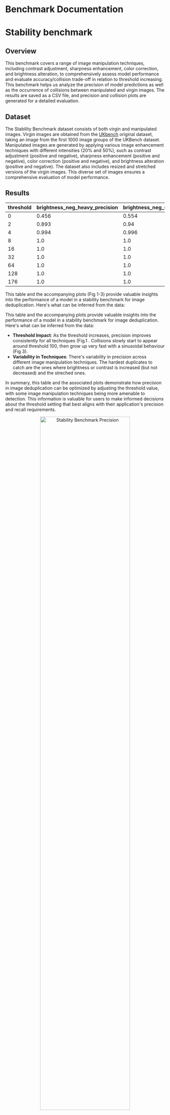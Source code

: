 # Benchmark Documentation

# Stability benchmark

## Overview

This benchmark covers a range of image manipulation techniques, including contrast adjustment, sharpness enhancement, 
color correction, and brightness alteration, to comprehensively assess model performance and evaluate accuracy/collision 
trade-off in relation to threshold increasing.
This benchmark helps us analyze the precision of model predictions as well as the occurrence of collisions between 
manipulated and virgin images. The results are saved as a CSV file, and precision and collision plots are generated for 
a detailed evaluation.

## Dataset

The Stability Benchmark dataset consists of both virgin and manipulated images.
Virgin images are obtained from the [UKbench](https://archive.org/details/ukbench) original dataset, taking an image from the first 1000 image groups 
of the UKBench dataset.
Manipulated images are generated by applying various image enhancement techniques with different intensities 
(20% and 50%), such as contrast adjustment (positive and negative), sharpness enhancement (positive and negative), 
color correction (positive and negative), and brightness alteration (positive and negative).
The dataset also includes resized and stretched versions of the virgin images. This diverse set of images ensures a 
comprehensive evaluation of model performance.

## Results

| threshold | brightness_neg_heavy_precision | brightness_neg_soft_precision | brightness_pos_heavy_precision | brightness_pos_soft_precision | color_neg_heavy_precision | color_neg_soft_precision | color_pos_heavy_precision | color_pos_soft_precision | contrast_neg_heavy_precision | contrast_neg_soft_precision | contrast_pos_heavy_precision | contrast_pos_soft_precision | resized_precision | sharpness_neg_heavy_precision | sharpness_neg_soft_precision | sharpness_pos_heavy_precision | sharpness_pos_soft_precision | stretched_precision | collisions | collisions_percentage |
|-----------|--------------------------------|-------------------------------|--------------------------------|-------------------------------|---------------------------|--------------------------|---------------------------|--------------------------|------------------------------|-----------------------------|------------------------------|-----------------------------|-------------------|-------------------------------|------------------------------|-------------------------------|------------------------------|---------------------|------------|-----------------------|
| 0         | 0.456                          | 0.554                         | 0.042                          | 0.229                         | 0.699                     | 0.562                    | 0.399                     | 0.521                    | 0.45                         | 0.514                       | 0.029                        | 0.189                       | 0.632             | 0.641                         | 0.592                        | 0.613                         | 0.624                        | 0.627               | 0          | 0.0                   |
| 2         | 0.893                          | 0.94                          | 0.13                           | 0.515                         | 0.986                     | 0.954                    | 0.788                     | 0.909                    | 0.91                         | 0.936                       | 0.1                          | 0.514                       | 0.96              | 0.98                          | 0.965                        | 0.977                         | 0.964                        | 0.92                | 0          | 0.0                   |
| 4         | 0.994                          | 0.996                         | 0.193                          | 0.646                         | 1.0                       | 0.998                    | 0.914                     | 0.988                    | 0.995                        | 0.995                       | 0.229                        | 0.749                       | 0.98              | 0.999                         | 0.998                        | 0.999                         | 0.999                        | 0.947               | 0          | 0.0                   |
 | 8         | 1.0                            | 1.0                           | 0.342                          | 0.821                         | 1.0                       | 1.0                      | 0.982                     | 1.0                      | 0.999                        | 1.0                         | 0.546                        | 0.951                       | 0.984             | 1.0                           | 1.0                          | 1.0                           | 1.0                          | 0.964               | 0          | 0.0                   |
| 16        | 1.0                            | 1.0                           | 0.656                          | 0.975                         | 1.0                       | 1.0                      | 0.998                     | 1.0                      | 1.0                          | 1.0                         | 0.929                        | 0.997                       | 0.984             | 1.0                           | 1.0                          | 1.0                           | 1.0                          | 0.969               | 0          | 0.0                   |
| 32        | 1.0                            | 1.0                           | 0.959                          | 1.0                           | 1.0                       | 1.0                      | 1.0                       | 1.0                      | 1.0                          | 1.0                         | 0.998                        | 1.0                         | 0.986             | 1.0                           | 1.0                          | 1.0                           | 1.0                          | 0.974               | 0          | 0.0                   |
| 64        | 1.0                            | 1.0                           | 1.0                            | 1.0                           | 1.0                       | 1.0                      | 1.0                       | 1.0                      | 1.0                          | 1.0                         | 1.0                          | 1.0                         | 0.988             | 1.0                           | 1.0                          | 1.0                           | 1.0                          | 0.986               | 0          | 0.0                   |
| 128       | 1.0                            | 1.0                           | 1.0                            | 1.0                           | 1.0                       | 1.0                      | 1.0                       | 1.0                      | 1.0                          | 1.0                         | 1.0                          | 1.0                         | 1.0               | 1.0                           | 1.0                          | 1.0                           | 1.0                          | 1.0                 | 10452761   | 0.5812902346791236    |
| 176       | 1.0                            | 1.0                           | 1.0                            | 1.0                           | 1.0                       | 1.0                      | 1.0                       | 1.0                      | 1.0                          | 1.0                         | 1.0                          | 1.0                         | 1.0               | 1.0                           | 1.0                          | 1.0                           | 1.0                          | 1.0                 | 17982000   | 1.0                   |


This table and the accompanying plots (Fig 1-3) provide valuable insights into the performance of a model in a stability benchmark for image deduplication. Here's what can be inferred from the data:

This table and the accompanying plots provide valuable insights into the performance of a model in a stability benchmark for image deduplication. Here's what can be inferred from the data:

- **Threshold Impact**: As the threshold increases, precision improves consistently for all techniques (Fig.1 . Collisions slowly start to appear around threshold 100, then grow up very fast with a sinusoidal behaviour (Fig 3).
- **Variability in Techniques**: There's variability in precision across different image manipulation techniques. The hardest duplicates to catch are the ones where brightness or contrast is increased (but not decreased) and the streched ones.

In summary, this table and the associated plots demonstrate how precision in image deduplication can be optimized by adjusting the threshold value, with some image manipulation techniques being more amenable to detection. This information is valuable for users to make informed decisions about the threshold setting that best aligns with their application's precision and recall requirements.

<div align="center">
    <img src="../.github/example_images/benchmark_stability_precision.png" alt="Stability Benchmark Precision" width="75%">
    <br>
    <sub>Figure 1: Stability Benchmark Precision</sub>
</div>

<div align="center">
    <img src="../.github/example_images/benchmark_stability_precision_zoom.png" alt="Stability Benchmark Precision Zoomed In" width="75%">
    <br>
    <sub>Figure 2: Stability Benchmark Precision Zoomed In</sub>
</div>

<div align="center">
    <img src="../.github/example_images/benchmark_stability_collisions.png" alt="Stability Benchmark Collisions" width="75%">
    <br>
    <sub>Figure 3: Stability Benchmark Collisions</sub>
</div>


# Optimization benchmark

### Documentation: UFOID Benchmarking Script

#### Overview
This script benchmarks UFOID’s duplicate detection performance on synthetic image datasets. 
It tests various configurations such as the number of processes and chunk sizes, measuring the time required to detect 
duplicates in the datasets. It is useful to understand the optimal configuration for your scenario. 
The results are saved to a CSV file for analysis.

### What the Script Does

1. **Generates Synthetic Datasets**:
   - The script uses the `generate_n_random_images` function to create datasets with random images. 
   It can control the number of images, their size, and the percentage of duplicate images in each dataset.
  
2. **Benchmarks UFOID**:
   - For each dataset configuration, the script runs UFOID's duplicate detection using various combinations of:
     - Number of processes (`num_processes`) for parallel execution.
     - Chunk sizes (`chunk_length`) for dividing the dataset into smaller groups.
   - It measures the time taken for each combination and saves the result.

3. **Handles Early Stop**:
   - If enabled (`early_stop: True`), the script can stop further iterations for a given dataset once it detects a 
     configuration where performance starts to degrade.

4. **Saves Results**:
   - Compiles all benchmark results (number of images, processes, chunk sizes, image sizes, duplicates, time taken) 
     into a CSV file for further analysis.

### How to Use the Script

#### 1. Write the Configuration File

The configuration file (`optimization.yaml`) is written in YAML format and defines the parameters for the benchmarking 
tests. You find an example in `benchmarks/scripts/config/optimization.yaml.example`.

#### Explanation of Configuration Fields

##### **GENERAL**:
- **`early_stop`**: 
  - If `True`, the script will stop further iterations if a configuration performs worse than a previous one. 
    (test are performed from the lowest to the highest num_processes and chunk_size). This is useful to save time.

##### **DATASETS**:
This section defines the datasets to be used for benchmarking. Each dataset has:
- **`name`**: A dataset name for logging purpose.
- **`image_size`**: The size (in pixels) of the images to be generated (e.g., 300x300).
- **`image_numbers`**: The total number of images in the dataset (e.g., 30,000).
- **`duplicates_percentages`**: The percentage of duplicate images in the dataset (e.g., 1% or 30%).

##### **UFOID_PARAMS**:
This section defines the parameters for the UFOID benchmarking process:
- **`num_processes`**: A list of the number of processes to be tested for parallel execution. 
For example, the script will test both 4 and 6 processes.
- **`chunk_lengths`**: A list of chunk sizes (number of images per chunk) to be used when splitting the dataset. 
For example, the script will test chunk sizes of 10,000, 20,000, and 25,000 images.

#### 3. Run the Script
Once you’ve set up the configuration file, simply run the script:

```bash
python -m benchmarks.scripts.optimization
```

### CSV Output

After the script runs, a CSV file named `optimization.csv` will be created in the `results/csv/` folder. The CSV will have the following columns:
- **`dataset_name`**: The name of the synthetic dataset. 
- **`n_of_images`**: The number of images in the dataset.
- **`n_of_processes`**: The number of processes used in parallel.
- **`chunk_length`**: The size of the chunk (number of images per chunk).
- **`image_size`**: The dimensions of the images (e.g., 300x300).
- **`duplicates_percentage`**: The percentage of duplicate images in the dataset.
- **`time (s)`**: The time (in seconds) taken by UFOID to process the dataset.

## Benchmark Results

The following results are generated with Google Cloud Platform machine with 8 CPUs and 8 GB RAM:

| dataset\_name      | n\_of\_images | n\_of\_processes | chunk\_length | image\_size | duplicates\_percentage | time \(s\) |
|:-------------------|:--------------|:-----------------|:--------------|:------------|:-----------------------|:-----------|
| 10k-1%-duplicates  | 10000         | 6                | 30000         | 300         | 0.01                   | 11.113     |
| 10k-1%-duplicates  | 10000         | 6                | 20000         | 300         | 0.01                   | 11.153     |
| 10k-1%-duplicates  | 10000         | 6                | 10000         | 300         | 0.01                   | 11.259     |
| 10k-1%-duplicates  | 10000         | 4                | 30000         | 300         | 0.01                   | 12.37      |
| 10k-1%-duplicates  | 10000         | 4                | 20000         | 300         | 0.01                   | 12.482     |
| 10k-1%-duplicates  | 10000         | 4                | 10000         | 300         | 0.01                   | 12.56      |
| 10k-30%-duplicates | 10000         | 6                | 20000         | 300         | 0.3                    | 14.049     |
| 10k-30%-duplicates | 10000         | 6                | 30000         | 300         | 0.3                    | 14.395     |
| 10k-30%-duplicates | 10000         | 6                | 10000         | 300         | 0.3                    | 14.608     |
| 10k-30%-duplicates | 10000         | 4                | 20000         | 300         | 0.3                    | 15.208     |
| 10k-30%-duplicates | 10000         | 4                | 30000         | 300         | 0.3                    | 15.267     |
| 10k-30%-duplicates | 10000         | 4                | 10000         | 300         | 0.3                    | 15.553     |
| 10k-1%-duplicates  | 10000         | 2                | 30000         | 300         | 0.01                   | 20.342     |
| 10k-1%-duplicates  | 10000         | 2                | 20000         | 300         | 0.01                   | 20.613     |
| 10k-1%-duplicates  | 10000         | 2                | 10000         | 300         | 0.01                   | 20.812     |
| 10k-30%-duplicates | 10000         | 2                | 20000         | 300         | 0.3                    | 22.961     |
| 10k-30%-duplicates | 10000         | 2                | 10000         | 300         | 0.3                    | 24.572     |
| 10k-30%-duplicates | 10000         | 2                | 30000         | 300         | 0.3                    | 28.488     |

# Benchmark against image dedup

### Overview
This script benchmarks two libraries UFOID (our proposal) and its main opensource alternative [imagededup](https://github.com/idealo/imagededup), for 
their performance in detecting duplicate images. It can run the benchmark on multiple datasets (synthetic or real) and saves the results to a CSV file 
for further analysis.

### Datasets
Performance benchmark can be performed on any kind of datasets:

#### imagededup
This dataset is the [UKbench](https://archive.org/details/ukbench). An image from each of the 2550 image groups of the UKBench dataset was taken and 
an exact duplicate was created. The number of images totalled 5100. This choice is consistent with the 
"Exact duplicate dataset" as created by [imagededup benchmark](https://idealo.github.io/imagededup/user_guide/benchmarks/).

#### synth
The script uses the `generate_n_random_images` function to create datasets with random images. 
It can control the number of images, their size, and the percentage of duplicate images in each dataset.

#### local
A user custom dataset, images' names must have the following structure: `{image_name}-{image_number}.{extension}`.
For example `dog-1.jpg`, `cat-1.jpg`, `dog-2.jpg`, `cat-2.jpg`, `dog-3.jpg`, `giraffe-1.jpg`.

### What the Script Does

1. **Dataset Setup**:
   - The script can generate synthetic datasets, download predefined datasets, or use a custom local dataset.
   - Synthetic datasets are created using the `generate_n_random_images` function, where the number of images, image size, and percentage of duplicates can be configured.

2. **Duplicate Detection**:
   - Two methods are benchmarked for finding duplicate images:
     - **UFOID**: Uses the UFOID library for duplicate detection, processing in parallel and with a distance threshold for matching images.
     - **ImageDedup**: Uses the `imagededup` library with `PHash` for duplicate detection, supporting multi-threading.
   - For both methods, the script measures the time taken to process each dataset.

3. **Evaluation**:
   - If precision evaluation is enabled, the script compares the retrieved duplicates with ground truth data (if available) and computes precision and recall metrics.

4. **Timeout Handling**:
   - A configurable timeout is enforced for each benchmark run, ensuring that the script doesn’t get stuck on large datasets or poorly performing configurations.

5. **Results Storage**:
   - The results, including precision, recall, time taken, and configuration details, are saved to a CSV file for analysis.

### How to Use the Script

#### 1. Write the Configuration File

An example of the configuration file is located in `benchmarks/scripts/config/performance.yaml.example`.

#### Explanation of Configuration Fields

##### **GENERAL**:
- **`timeout`**: 
  - The maximum time (in seconds) allowed for each benchmarking run. If exceeded, the run is stopped.

##### **DATASETS**:
- **`type`**: Defines the type of dataset to use:
  - `"imagededup"`: Downloads and prepares the `imagededup` dataset.
  - `"synth"`: Generates a synthetic dataset. The dataset name, image count, image size, and duplicate percentage must be specified.
  - `"local"`: Uses a custom dataset located at the provided path. 
- **`name`**: The name of the synthetic dataset to be generated.
- **`image_count`**: Number of images in the synthetic dataset.
- **`image_size`**: Dimensions of the generated images (e.g., 256x256 pixels).
- **`duplicates_percentage`**: The percentage of duplicate images in the dataset.

##### **MODELS**:
The two implemented models are `ufoid` and `imagededup`, for each of these we have:  
- **`active`**: Enables or disables the model for benchmarking.
- **`precision_eval`**:
  - **`active`**: If set to `true`, precision and recall metrics will be evaluated (requires ground truth data).
  - **`thresholds`**: Specifies the distance thresholds to be tested for duplicate detection. Higher values allow for more lenient matching.

#### 2. Run the Script
Once the configuration file is prepared, you can run the script:

```bash
python -m benchmarks.scripts.performance
```

### CSV Output

After running the script, a CSV file named `vs_image_dedup_benchmark.csv` is created in the `results/csv/` folder. The CSV contains the following columns:
- **`dataset`**: The name of the dataset.
- **`num_images`**: The number of images in the dataset.
- **`lib`**: The library used (`imagededup` or `ufoid`).
- **`threshold`**: The threshold used for duplicate detection.
- **`non_duplicate_precision`**: The precision for non-duplicate images (if ground truth is available).
- **`duplicate_precision`**: The precision for duplicate images (if ground truth is available).
- **`non_duplicate_recall`**: The recall for non-duplicate images (if ground truth is available).
- **`duplicate_recall`**: The recall for duplicate images (if ground truth is available).
- **`time (s)`**: The time taken to complete the duplicate detection.

## Results

Imagededup library, running on hash_sizes of 8 bit, demonstrates fast degradation of accuracy when increasing threshold, and shows heavy degradation of computation time when duplicates increase for false positives.
In contrast, our library, shows consistent results over higher threshold (and this can be important to detect near-duplicates as shown in the accuracy benchmark).
Furthermore, despite running on 16-bit hashes, the strong computation optimization allow our library to be faster in a consistent way.

First test wad made on the `imagededup` dataset (available [here](https://archive.org/download/ukbench/ukbench.zip)), that 
consists in 2550 couples of duplicated images, for 5100 images in total. 
The following results were generated with Google Cloud Platform machine with 8 CPUs and 8 GB RAM:

| Dataset               | Num Images | Lib        | Threshold | Non Duplicate Precision | Duplicate Precision | Non Duplicate Recall | Duplicate Recall | Status     | Time (s) |
|-----------------------|------------|------------|-----------|-------------------------|---------------------|----------------------|------------------|------------|----------|
| image_dedup_benchmark | 5100       | imagededup | 0         | 1.0                     | 1.0                 | 1.0                  | 1.0              | SUCCESSFUL | 14.414   |
| image_dedup_benchmark | 5100       | imagededup | 8         | 1.0                     | 0.992               | 1.0                  | 1.0              | SUCCESSFUL | 14.691   |
| image_dedup_benchmark | 5100       | imagededup | 16        | 1.0                     | 0.246               | 0.999                | 1.0              | SUCCESSFUL | 14.961   |
| image_dedup_benchmark | 5100       | ufoid      | 0         | 1.0                     | 1.0                 | 1.0                  | 1.0              | SUCCESSFUL | 12.534   |
| image_dedup_benchmark | 5100       | ufoid      | 8         | 1.0                     | 1.0                 | 1.0                  | 1.0              | SUCCESSFUL | 12.443   |
| image_dedup_benchmark | 5100       | ufoid      | 16        | 1.0                     | 1.0                 | 1.0                  | 1.0              | SUCCESSFUL | 12.457   |
| image_dedup_benchmark | 5100       | ufoid      | 32        | 1.0                     | 1.0                 | 1.0                  | 1.0              | SUCCESSFUL | 12.28    |
| image_dedup_benchmark | 5100       | ufoid      | 64        | 1.0                     | 0.998               | 1.0                  | 1.0              | SUCCESSFUL | 12.387   |

The second test was done, on the same hardware, using a 10k images synthetic dataset with 1% of duplicated images:

| Dataset   | Num Images | Lib        | Status     | Time (s) |
|-----------|------------|------------|------------|----------|
| synth_10k | 10000      | ufoid      | SUCCESSFUL | 13.32    |
| synth_10k | 10000      | imagededup | SUCCESSFUL | 26.684   |

The last test was done using a 100k images synthetic dataset with 1% of duplicates.  
The following results were generated with a M2 MacBook PRO with 16 GB RAM:

| dataset    | num_images | lib        | status     | time (s) |
|------------|------------|------------|------------|----------|
| synth_100k | 100000     | ufoid      | SUCCESSFUL | 258.387  |
| synth_100k | 100000     | imagededup | SUCCESSFUL | 553.865  |

